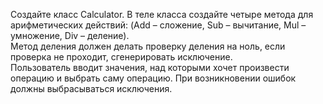 Создайте класс Calculator. 
В теле класса создайте четыре метода для арифметических действий: (Add – сложение, Sub – вычитание, Mul – умножение, Div – деление).  
Метод деления должен делать проверку деления на ноль, если проверка не проходит, сгенерировать исключение.  
Пользователь вводит значения, над которыми хочет произвести операцию и выбрать саму операцию. При возникновении ошибок должны выбрасываться исключения. 
